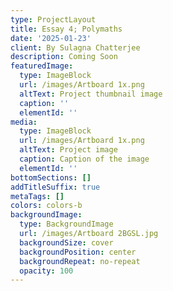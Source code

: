 ```yaml
---
type: ProjectLayout
title: Essay 4; Polymaths
date: '2025-01-23'
client: By Sulagna Chatterjee
description: Coming Soon
featuredImage:
  type: ImageBlock
  url: /images/Artboard 1x.png
  altText: Project thumbnail image
  caption: ''
  elementId: ''
media:
  type: ImageBlock
  url: /images/Artboard 1x.png
  altText: Project image
  caption: Caption of the image
  elementId: ''
bottomSections: []
addTitleSuffix: true
metaTags: []
colors: colors-b
backgroundImage:
  type: BackgroundImage
  url: /images/Artboard 2BGSL.jpg
  backgroundSize: cover
  backgroundPosition: center
  backgroundRepeat: no-repeat
  opacity: 100
---
```

